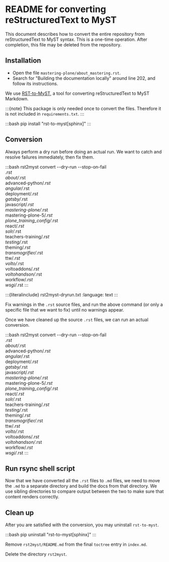 # README for converting reStructuredText to MyST

This document describes how to convert the entire repository from reStructuredText to MyST syntax.
This is a one-time operation.
After completion, this file may be deleted from the repository.


## Installation

-   Open the file `mastering-plone/about_mastering.rst`.
-   Search for "Building the documentation locally" around line 202, and follow its instructions.

We use [RST-to-MyST](https://rst-to-myst.readthedocs.io/en/latest/index.html), a tool for converting reStructuredText to MyST Markdown.

:::{note}
This package is only needed once to convert the files.
Therefore it is not included in `requirements.txt`.
:::

:::bash
pip install "rst-to-myst[sphinx]"
:::

## Conversion

Always perform a dry run before doing an actual run.
We want to catch and resolve failures immediately, then fix them.

:::bash
rst2myst convert --dry-run --stop-on-fail \
*.rst \
about/*.rst \
advanced-python/*.rst \
angular/*.rst \
deployment/*.rst \
gatsby/*.rst \
javascript/*.rst \
mastering-plone/*.rst \
mastering-plone-5/*.rst \
plone_training_config/*.rst \
react/*.rst \
solr/*.rst \
teachers-training/*.rst \
testing/*.rst \
theming/*.rst \
transmogrifier/*.rst \
ttw/*.rst \
volto/*.rst \
voltoaddons/*.rst \
voltohandson/*.rst \
workflow/*.rst \
wsgi/*.rst
:::

:::{literalinclude} rst2myst-dryrun.txt
:language: text
:::

Fix warnings in the `.rst` source files, and run the above command (or only a specific file that we want to fix) until no warnings appear.

Once we have cleaned up the source `.rst` files, we can run an actual conversion.

:::bash
rst2myst convert --dry-run --stop-on-fail \
*.rst \
about/*.rst \
advanced-python/*.rst \
angular/*.rst \
deployment/*.rst \
gatsby/*.rst \
javascript/*.rst \
mastering-plone/*.rst \
mastering-plone-5/*.rst \
plone_training_config/*.rst \
react/*.rst \
solr/*.rst \
teachers-training/*.rst \
testing/*.rst \
theming/*.rst \
transmogrifier/*.rst \
ttw/*.rst \
volto/*.rst \
voltoaddons/*.rst \
voltohandson/*.rst \
workflow/*.rst \
wsgi/*.rst
:::


## Run rsync shell script

Now that we have converted all the `.rst` files to `.md` files, we need to move the `.md` to a separate directory and build the docs from that directory.
We use sibling directories to compare output between the two to make sure that content renders correctly.




## Clean up

After you are satisfied with the conversion, you may uninstall `rst-to-myst`.

:::bash
pip uninstall "rst-to-myst[sphinx]"
:::

Remove `rst2myst/README.md` from the final `toctree` entry in `index.md`.

Delete the directory `rst2myst`.


